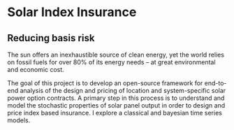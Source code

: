 # Solar Index Insurance
## Reducing basis risk

The sun offers an inexhaustible source of clean energy, yet the world relies on fossil fuels for over 80% of its energy needs – at great environmental and economic cost.

The goal of this project is to develop an open-source framework for end-to-end analysis of the design and pricing of location and
system-specific solar power option contracts. A primary step in this process is to understand and model the stochastic properties of solar panel output in order to design and price index based insurance.  I explore a classical and bayesian time series models. 
